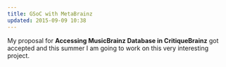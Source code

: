 ```yaml
---
title: GSoC with MetaBrainz
updated: 2015-09-09 10:38
---
```


My proposal for **Accessing MusicBrainz Database in CritiqueBrainz** got accepted and this summer I am going to work on this very interesting project.

